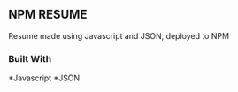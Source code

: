 <!-- ABOUT THE PROJECT -->

## NPM RESUME

Resume made using Javascript and JSON, deployed to NPM

### Built With

*Javascript
*JSON
